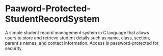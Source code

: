 # Paaword-Protected-StudentRecordSystem
A simple student record management system in C language that allows users to store and retrieve student details such as name, class, section, parent's names, and contact information. Access is password-protected for security.
